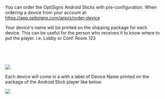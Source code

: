<p>You can order the OptiSigns Android Sticks with pre-configuration. When ordering a device from your account at: <a href="https://app.optisigns.com/app/s/order-device">https://app.optisigns.com/app/s/order-device</a></p>
<p>Your device's name will be printed on the shipping package for each device. This can be useful for the person who receives it to know where to put the player. i.e. Lobby or Conf. Room 123</p>
<p> </p>
<p> </p>
<p><img src="https://support.optisigns.com/hc/article_attachments/33539620577171"></p>
<p>Each device will come in a with a label of Device Name printed on the package of the Android Stick player like below.</p>
<p><img src="https://support.optisigns.com/hc/article_attachments/33539620583443"></p>